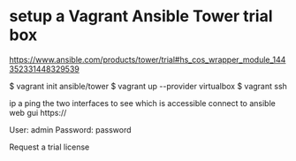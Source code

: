 # setup a Vagrant Ansible Tower trial box

<https://www.ansible.com/products/tower/trial#hs_cos_wrapper_module_144352331448329539>

$ vagrant init ansible/tower
$ vagrant up --provider virtualbox
$ vagrant ssh

ip a
ping the two interfaces to see which is accessible
connect to ansible web gui
https://<pingable IP>

User: admin
Password: password

Request a trial license
